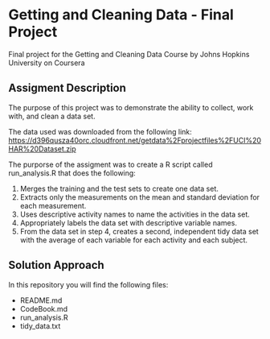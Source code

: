 # Getting and Cleaning Data - Final Project
Final project for the Getting and Cleaning Data Course by Johns Hopkins University on Coursera

## Assigment Description
The purpose of this project was to demonstrate the ability to collect, work with, and clean a data set.

The data used was downloaded from the following link:
https://d396qusza40orc.cloudfront.net/getdata%2Fprojectfiles%2FUCI%20HAR%20Dataset.zip

The purporse of the assigment was to create a R script called run_analysis.R that does the following:

1. Merges the training and the test sets to create one data set.
2. Extracts only the measurements on the mean and standard deviation for each measurement.
3. Uses descriptive activity names to name the activities in the data set.
4. Appropriately labels the data set with descriptive variable names.
5. From the data set in step 4, creates a second, independent tidy data set with the average of each variable for each activity and each subject.

## Solution Approach
In this repository you will find the following files:
* README.md
* CodeBook.md
* run_analysis.R
* tidy_data.txt







